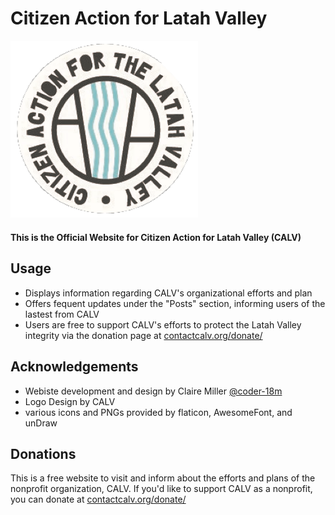 # Citizen Action for Latah Valley

<img src="/thesite/static/Img/logo-new2.png" width="300" alt="CALV Logo">

#### This is the Official Website for Citizen Action for Latah Valley (CALV)

## Usage

- Displays information regarding CALV's organizational efforts and plan
- Offers fequent updates under the "Posts" section, informing users of the lastest from CALV
- Users are free to support CALV's efforts to protect the Latah Valley integrity via the donation page at [contactcalv.org/donate/](contactcalv.org/donate/)

## Acknowledgements

- Webiste development and design by Claire Miller [@coder-18m](https://github.com/coder-18m)
- Logo Design by CALV
- various icons and PNGs provided by flaticon, AwesomeFont, and unDraw

## Donations

This is a free website to visit and inform about the efforts and plans of the nonprofit organization, CALV. If you'd like to support CALV as a nonprofit, you can donate at [contactcalv.org/donate/](contactcalv.org/donate/)
